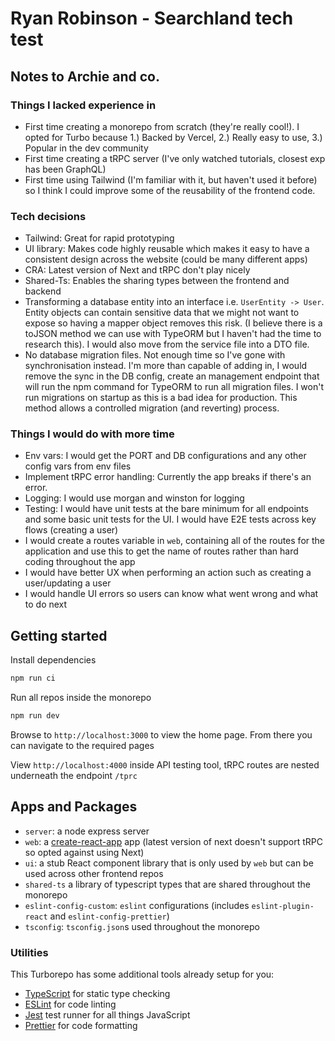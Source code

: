 # Ryan Robinson - Searchland tech test

## Notes to Archie and co.

### Things I lacked experience in
- First time creating a monorepo from scratch (they're really cool!). I opted for Turbo because 1.) Backed by Vercel, 2.) Really easy to use, 3.)  Popular in the dev community
- First time creating a tRPC server (I've only watched tutorials, closest exp has been GraphQL)
- First time using Tailwind (I'm familiar with it, but haven't used it before) so I think I could improve some of the reusability of the frontend code.

### Tech decisions 
- Tailwind: Great for rapid prototyping 
- UI library: Makes code highly reusable which makes it easy to have a consistent design across the website (could be many different apps)
- CRA: Latest version of Next and tRPC don't play nicely
- Shared-Ts: Enables the sharing types between the frontend and backend 
- Transforming a database entity into an interface i.e. `UserEntity -> User`. Entity objects can contain sensitive data that we might not want to expose so having a mapper object removes this risk. (I believe there is a toJSON method we can use with TypeORM but I haven't had the time to research this). I would also move from the service file into a DTO file.
- No database migration files. Not enough time so I've gone with synchronisation instead. I'm more than capable of adding in, I would remove the sync in the DB config, create an management endpoint that will run the npm command for TypeORM to run all migration files. I won't run migrations on startup as this is a bad idea for production. This method allows a controlled migration (and reverting) process. 


### Things I would do with more time
- Env vars: I would get the PORT and DB configurations and any other config vars from env files
- Implement tRPC error handling: Currently the app breaks if there's an error. 
- Logging: I would use morgan and winston for logging
- Testing: I would have unit tests at the bare minimum for all endpoints and some basic unit tests for the UI. I would have E2E tests across key flows (creating a user) 
- I would create a routes variable in `web`, containing all of the routes for the application and use this to get the name of routes rather than hard coding throughout the app
- I would have better UX when performing an action such as creating a user/updating a user
- I would handle UI errors so users can know what went wrong and what to do next





## Getting started

Install dependencies
```sh
npm run ci
```


Run all repos inside the monorepo
```sh
npm run dev
```

Browse to `http://localhost:3000` to view the home page. From there you can navigate to the required pages

View `http://localhost:4000` inside API testing tool, tRPC routes are nested underneath the endpoint `/tprc`


## Apps and Packages

- `server`: a node express server
- `web`: a [create-react-app](https://create-react-app.dev) app (latest version of next doesn't support tRPC so opted against using Next)
- `ui`: a stub React component library that is only used by `web` but can be used across other frontend repos
- `shared-ts` a library of typescript types that are shared throughout the monorepo
- `eslint-config-custom`: `eslint` configurations (includes `eslint-plugin-react` and `eslint-config-prettier`)
- `tsconfig`: `tsconfig.json`s used throughout the monorepo


### Utilities

This Turborepo has some additional tools already setup for you:

- [TypeScript](https://www.typescriptlang.org/) for static type checking
- [ESLint](https://eslint.org/) for code linting
- [Jest](https://jestjs.io) test runner for all things JavaScript
- [Prettier](https://prettier.io) for code formatting
